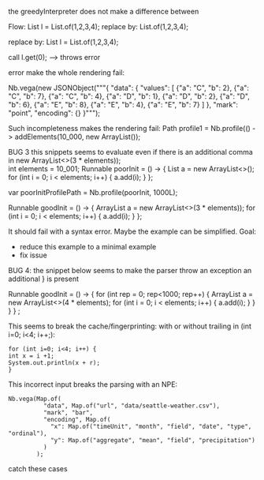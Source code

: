 the greedyInterpreter does not make a difference between

Flow:
List<Integer> l = List.of(1,2,3,4);
replace by: 
List.of(1,2,3,4);

replace by:
List<Integer> l = List.of(1,2,3,4);

call
l.get(0);
--> throws error



error make the whole rendering fail:

Nb.vega(new JSONObject("""{
"data": {
"values": [
{"a": "C", "b": 2}, {"a": "C", "b": 7}, {"a": "C", "b": 4},
{"a": "D", "b": 1}, {"a": "D", "b": 2}, {"a": "D", "b": 6},
{"a": "E", "b": 8}, {"a": "E", "b": 4}, {"a": "E", "b": 7}
]
},
"mark": "point",
"encoding": {}
}""");


Such incompleteness makes the rendering fail: 
Path profile1 = Nb.profile(() -> addElements(10_000, new ArrayList());






BUG 3
this snippets seems to evaluate even if there is an additional comma in new ArrayList<>(3 * elements));  
int elements = 10_001;
Runnable poorInit = () -> {
List<Integer> a = new ArrayList<>();
for (int i = 0; i < elements; i++) {
a.add(i);
}
};

var poorInitProfilePath = Nb.profile(poorInit, 1000L);

Runnable goodInit = () -> {
ArrayList<Integer> a = new ArrayList<>(3 * elements));
for (int i = 0; i < elements; i++) {
a.add(i);
}
};

It should fail with a syntax error. 
Maybe the example can be simplified.
Goal: 
- reduce this example to a minimal example
- fix issue 


BUG 4:
the snippet below seems to make the parser throw an exception an additional } is present

Runnable goodInit = () -> {
for (int rep = 0; rep<1000; rep++) {
ArrayList<Integer> a = new ArrayList<>(4 * elements);
for (int i = 0; i < elements; i++) {
a.add(i);
}
}
}
}
;



This seems to break the cache/fingerprinting: with or without trailing in (int i=0; i<4; i++;):
```
for (int i=0; i<4; i++) {
int x = i +1;
System.out.println(x + r);
}
```

This incorrect input breaks the parsing with an NPE:
```
Nb.vega(Map.of(
          "data", Map.of("url", "data/seattle-weather.csv"),
          "mark", "bar",
          "encoding", Map.of(
            "x": Map.of("timeUnit", "month", "field", "date", "type", "ordinal"),
            "y": Map.of("aggregate", "mean", "field", "precipitation")
          )
        );
```
catch these cases
